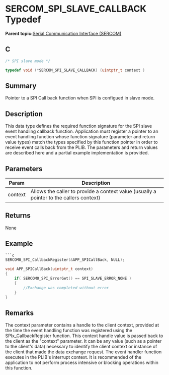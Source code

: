 # SERCOM\_SPI\_SLAVE\_CALLBACK Typedef

**Parent topic:**[Serial Communication Interface \(SERCOM\)](GUID-76AE7205-E3EF-4EE6-AC28-5153E3565982.md)

## C

```c
/* SPI slave mode */

typedef void (*SERCOM_SPI_SLAVE_CALLBACK) (uintptr_t context )

```

## Summary

Pointer to a SPI Call back function when SPI is configued in slave mode.

## Description

This data type defines the required function signature for the SPI slave event handling callback function. Application must register a pointer to an event handling function whose function signature \(parameter and return value types\) match the types specified by this function pointer in order to receive event calls back from the PLIB. The parameters and return values are described here and a partial example implementation is provided.

## Parameters

|Param|Description|
|-----|-----------|
|context|Allows the caller to provide a context value \(usually a pointer to the callers context\)|

## Returns

None

## Example

```c
```c
SERCOM0_SPI_CallbackRegister(&APP_SPICallBack, NULL);

void APP_SPICallBack(uintptr_t context)
{
    if( SERCOM0_SPI_ErrorGet() == SPI_SLAVE_ERROR_NONE )
    {
        //Exchange was completed without error
    }
}
```

## Remarks

The context parameter contains a handle to the client context, provided at the time the event handling function was registered using the SPIx\_CallbackRegister function. This context handle value is passed back to the client as the "context" parameter. It can be any value \(such as a pointer to the client's data\) necessary to identify the client context or instance of the client that made the data exchange request. The event handler function executes in the PLIB's interrupt context. It is recommended of the application to not perform process intensive or blocking operations within this function.

